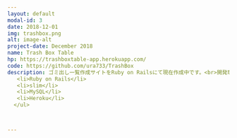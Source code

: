 ```yaml
---
layout: default
modal-id: 3
date: 2018-12-01
img: trashbox.png
alt: image-alt
project-date: December 2018
name: Trash Box Table
hp: https://trashboxtable-app.herokuapp.com/
code: https://github.com/ura733/TrashBox
description: ゴミ出し一覧作成サイトをRuby on Railsにて現在作成中です。<br>開発環境<ul>
   <li>Ruby on Rails</li>
   <li>slim</li>
   <li>MySQL</li>
   <li>Heroku</li>
  </ul>



---
```

